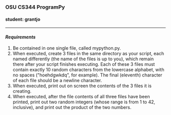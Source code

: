 ### OSU CS344 ProgramPy
#### student: grantjo
***
#### *Requirements*
1. Be contained in one single file, called mypython.py.
2. When executed, create 3 files in the same directory as your script, each named differently (the name of the files is up to you), which remain there after your script finishes executing. Each of these 3 files must contain exactly 10 random characters from the lowercase alphabet, with no spaces ("hoehdgwkdq", for example). The final (eleventh) character of each file should be a newline character.
3. When executed, print out on screen the contents of the 3 files it is creating.
4. When executed, after the file contents of all three files have been printed, print out two random integers (whose range is from 1 to 42, inclusive), and print out the product of the two numbers.



